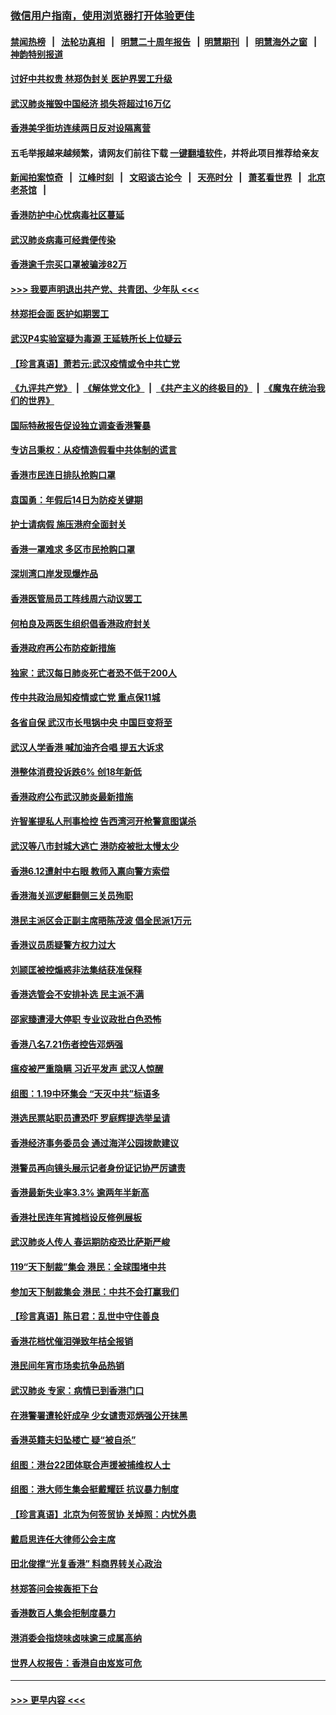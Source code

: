 ### [微信用户指南，使用浏览器打开体验更佳](https://github.com/gfw-breaker/banned-news1/blob/master/indexes/wechat-guide.md?t=0)
#### [禁闻热榜](热点新闻.md?t=0)  &nbsp;&nbsp;|&nbsp;&nbsp; [法轮功真相](https://github.com/gfw-breaker/truth/blob/master/README.md?t=0) &nbsp;&nbsp;|&nbsp;&nbsp; [明慧二十周年报告](https://github.com/gfw-breaker/mh-reports/blob/master/README.md?t=0) &nbsp;&nbsp;|&nbsp;&nbsp;[明慧期刊](https://github.com/gfw-breaker/mh-qikan) &nbsp;&nbsp;|&nbsp;&nbsp; [明慧海外之窗](https://github.com/gfw-breaker/mh-news/blob/master/README.md?t=0) &nbsp;&nbsp;|&nbsp;&nbsp; [神韵特别报道](https://github.com/gfw-breaker/mh-news/blob/master/shenyun.md?t=0)
#### [讨好中共权贵 林郑伪封关 医护界罢工升级](../pages/nsc415/n11842359.md?t=02040922) 
#### [武汉肺炎摧毁中国经济 损失将超过16万亿](../pages/nsc415/n11839723.md?t=02040922) 
#### [香港美孚街坊连续两日反对设隔离营](../pages/nsc415/n11839962.md?t=02040922) 
#### 五毛举报越来越频繁，请网友们前往下载 [一键翻墙软件](https://github.com/gfw-breaker/ssr-accounts)，并将此项目推荐给亲友
#### [新闻拍案惊奇](https://github.com/gfw-breaker/banned-news1/blob/master/pages/link4.md) &nbsp;&nbsp;|&nbsp;&nbsp; [江峰时刻](https://github.com/gfw-breaker/banned-news1/blob/master/pages/link4.md) &nbsp;&nbsp;|&nbsp;&nbsp; [文昭谈古论今](https://github.com/gfw-breaker/banned-news1/blob/master/pages/link4.md) &nbsp;&nbsp;|&nbsp;&nbsp; [天亮时分](https://github.com/gfw-breaker/banned-news1/blob/master/pages/link4.md) &nbsp;&nbsp;|&nbsp;&nbsp; [萧茗看世界](https://github.com/gfw-breaker/banned-news1/blob/master/pages/link4.md) &nbsp;&nbsp;|&nbsp;&nbsp; [北京老茶馆](https://github.com/gfw-breaker/banned-news1/blob/master/pages/link4.md) &nbsp;&nbsp;|&nbsp;&nbsp; 
#### [香港防护中心忧病毒社区蔓延](../pages/nsc415/n11839933.md?t=02040922) 
#### [武汉肺炎病毒可经粪便传染](../pages/nsc415/n11839939.md?t=02040922) 
#### [香港逾千宗买口罩被骗涉82万](../pages/nsc415/n11839914.md?t=02040922) 
#### [>>> 我要声明退出共产党、共青团、少年队 <<<](https://github.com/begood0513/goodnews/blob/master/quit/letter.md) 
#### [林郑拒会面 医护如期罢工](../pages/nsc415/n11839892.md?t=02040922) 
#### [武汉P4实验室疑为毒源 王延轶所长上位疑云](../pages/nsc415/n11835543.md?t=02040922) 
#### [【珍言真语】萧若元:武汉疫情或令中共亡党](../pages/nsc415/n11829394.md?t=02040922) 
#### [《九评共产党》](https://github.com/begood0513/9ping.md/blob/master/README.md) &nbsp;|&nbsp; [《解体党文化》](../../../../jtdwh.md/blob/master/README.md)  &nbsp;|&nbsp; [《共产主义的终极目的》](../../../../gczydzjmd.md/blob/master/README.md) &nbsp;|&nbsp; [《魔鬼在统治我们的世界》](../../../../mgztzwmdsj.md/blob/master/README.md) 
#### [国际特赦报告促设独立调查香港警暴](../pages/nsc415/n11833845.md?t=02040922) 
#### [专访吕秉权：从疫情造假看中共体制的谎言](../pages/nsc415/n11833813.md?t=02040922) 
#### [香港市民连日排队抢购口罩](../pages/nsc415/n11833794.md?t=02040922) 
#### [袁国勇：年假后14日为防疫关键期](../pages/nsc415/n11831088.md?t=02040922) 
#### [护士请病假 施压港府全面封关](../pages/nsc415/n11831030.md?t=02040922) 
#### [香港一罩难求 多区市民抢购口罩](../pages/nsc415/n11831002.md?t=02040922) 
#### [深圳湾口岸发现爆炸品](../pages/nsc415/n11828802.md?t=02040922) 
#### [香港医管局员工阵线周六动议罢工](../pages/nsc415/n11828762.md?t=02040922) 
#### [何柏良及两医生组织倡香港政府封关](../pages/nsc415/n11828749.md?t=02040922) 
#### [香港政府再公布防疫新措施](../pages/nsc415/n11828716.md?t=02040922) 
#### [独家：武汉每日肺炎死亡者恐不低于200人](../pages/nsc415/n11828240.md?t=02040922) 
#### [传中共政治局知疫情或亡党 重点保11城](../pages/nsc415/n11828145.md?t=02040922) 
#### [各省自保 武汉市长甩锅中央 中国巨变将至](../pages/nsc415/n11828021.md?t=02040922) 
#### [武汉人学香港 喊加油齐合唱 提五大诉求](../pages/nsc415/n11827046.md?t=02040922) 
#### [港整体消费投诉跌6% 创18年新低](../pages/nsc415/n11817280.md?t=02040922) 
#### [香港政府公布武汉肺炎最新措施](../pages/nsc415/n11817152.md?t=02040922) 
#### [许智峯提私人刑事检控 告西湾河开枪警意图谋杀](../pages/nsc415/n11817132.md?t=02040922) 
#### [武汉等八市封城大逃亡 港防疫被批太慢太少](../pages/nsc415/n11817058.md?t=02040922) 
#### [香港6.12遭射中右眼 教师入禀向警方索偿](../pages/nsc415/n11814678.md?t=02040922) 
#### [香港海关巡逻艇翻侧三关员殉职](../pages/nsc415/n11814604.md?t=02040922) 
#### [港民主派区会正副主席晤陈茂波 倡全民派1万元](../pages/nsc415/n11814582.md?t=02040922) 
#### [香港议员质疑警方权力过大](../pages/nsc415/n11814560.md?t=02040922) 
#### [刘颕匡被控煽惑非法集结获准保释](../pages/nsc415/n11811727.md?t=02040922) 
#### [香港选管会不安排补选 民主派不满](../pages/nsc415/n11811691.md?t=02040922) 
#### [邵家臻遭浸大停职 专业议政批白色恐怖](../pages/nsc415/n11811670.md?t=02040922) 
#### [香港八名7.21伤者控告邓炳强](../pages/nsc415/n11811623.md?t=02040922) 
#### [瘟疫被严重隐瞒 习近平发声 武汉人惊醒](../pages/nsc415/n11811186.md?t=02040922) 
#### [组图：1.19中环集会 “天灭中共”标语多](../pages/nsc415/n11809514.md?t=02040922) 
#### [港选民票站职员遭恐吓 罗庭辉提选举呈请](../pages/nsc415/n11808914.md?t=02040922) 
#### [香港经济事务委员会 通过海洋公园拨款建议](../pages/nsc415/n11808906.md?t=02040922) 
#### [港警员再向镜头展示记者身份证记协严厉谴责](../pages/nsc415/n11808888.md?t=02040922) 
#### [香港最新失业率3.3% 逾两年半新高](../pages/nsc415/n11808887.md?t=02040922) 
#### [香港社民连年宵摊档设反修例展板](../pages/nsc415/n11808857.md?t=02040922) 
#### [武汉肺炎人传人 春运期防疫恐比萨斯严峻](../pages/nsc415/n11808739.md?t=02040922) 
#### [119“天下制裁”集会 港民：全球围堵中共](../pages/nsc415/n11806318.md?t=02040922) 
#### [参加天下制裁集会 港民：中共不会打赢我们](../pages/nsc415/n11806596.md?t=02040922) 
#### [【珍言真语】陈日君：乱世中守住善良](../pages/nsc415/n11806247.md?t=02040922) 
#### [香港花档忧催泪弹致年桔全报销](../pages/nsc415/n11806130.md?t=02040922) 
#### [港民间年宵市场卖抗争品热销](../pages/nsc415/n11806073.md?t=02040922) 
#### [武汉肺炎 专家：病情已到香港门口](../pages/nsc415/n11806020.md?t=02040922) 
#### [在港警署遭轮奸成孕 少女谴责邓炳强公开抹黑](../pages/nsc415/n11805981.md?t=02040922) 
#### [香港英籍夫妇坠楼亡 疑“被自杀”](../pages/nsc415/n11805937.md?t=02040922) 
#### [组图：港台22团体联合声援被捕维权人士](../pages/nsc415/n11801834.md?t=02040922) 
#### [组图：港大师生集会挺戴耀廷 抗议暴力制度](../pages/nsc415/n11799298.md?t=02040922) 
#### [【珍言真语】北京为何签贸协 关焯照：内忧外患](../pages/nsc415/n11799790.md?t=02040922) 
#### [戴启思连任大律师公会主席](../pages/nsc415/n11799306.md?t=02040922) 
#### [田北俊撑“光复香港” 料商界转关心政治](../pages/nsc415/n11799287.md?t=02040922) 
#### [林郑答问会挨轰拒下台](../pages/nsc415/n11799261.md?t=02040922) 
#### [香港数百人集会拒制度暴力](../pages/nsc415/n11796941.md?t=02040922) 
#### [港消委会指烧味卤味逾三成属高纳](../pages/nsc415/n11796815.md?t=02040922) 
#### [世界人权报告：香港自由岌岌可危](../pages/nsc415/n11796873.md?t=02040922) 

----
#### [ >>> 更早内容 <<< ](../indexes/nsc415-earlier.md)
